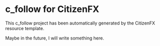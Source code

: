# c_follow for CitizenFX

This c_follow project has been automatically generated by the CitizenFX resource template.

Maybe in the future, I will write something here.
